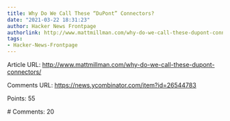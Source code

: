 ```yaml
---
title: Why Do We Call These “DuPont” Connectors?
date: "2021-03-22 18:31:23"
author: Hacker News Frontpage
authorlink: http://www.mattmillman.com/why-do-we-call-these-dupont-connectors/
tags:
- Hacker-News-Frontpage
---
```


<p>Article URL: <a href="http://www.mattmillman.com/why-do-we-call-these-dupont-connectors/">http://www.mattmillman.com/why-do-we-call-these-dupont-connectors/</a></p>
<p>Comments URL: <a href="https://news.ycombinator.com/item?id=26544783">https://news.ycombinator.com/item?id=26544783</a></p>
<p>Points: 55</p>
<p># Comments: 20</p>
